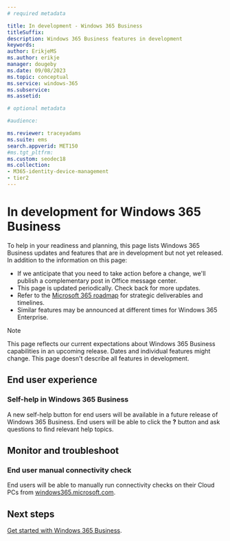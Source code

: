 ```yaml
---
# required metadata

title: In development - Windows 365 Business
titleSuffix: 
description: Windows 365 Business features in development
keywords:
author: ErikjeMS 
ms.author: erikje
manager: dougeby
ms.date: 09/08/2023
ms.topic: conceptual
ms.service: windows-365
ms.subservice: 
ms.assetid: 

# optional metadata

#audience:

ms.reviewer: traceyadams
ms.suite: ems
search.appverid: MET150
#ms.tgt_pltfrm:
ms.custom: seodec18
ms.collection:
- M365-identity-device-management
- tier2
---
```


# In development for Windows 365 Business

To help in your readiness and planning, this page lists Windows 365 Business updates and features that are in development but not yet released. In addition to the information on this page:

- If we anticipate that you need to take action before a change, we'll publish a complementary post in Office message center.
- This page is updated periodically. Check back for more updates.
- Refer to the [Microsoft 365 roadmap](https://www.microsoft.com/microsoft-365/roadmap?rtc=2&filters=EMS) for strategic deliverables and timelines.
- Similar features may be announced at different times for Windows 365 Enterprise.

> [!NOTE]
> This page reflects our current expectations about Windows 365 Business capabilities in an upcoming release. Dates and individual features might change. This page doesn't describe all features in development.


<!-- Common categories:  
## App management
## Device configuration
## Device enrollment
## Device management
## Intune apps
## Monitor and troubleshoot
## Role-based access control
## Security

-->


## End user experience

### Self-help in Windows 365 Business<!--45828334-->

A new self-help button for end users will be available in a future release of Windows 365 Business. End users will be able to click the **?** button and ask questions to find relevant help topics.

<!-- ***********************************************-->
## Monitor and troubleshoot

### End user manual connectivity check<!--37679345 -->

End users will be able to manually run connectivity checks on their Cloud PCs from [windows365.microsoft.com](https://windows365.microsoft.com).

## Next steps

[Get started with Windows 365 Business](get-started-windows-365-business.md).
